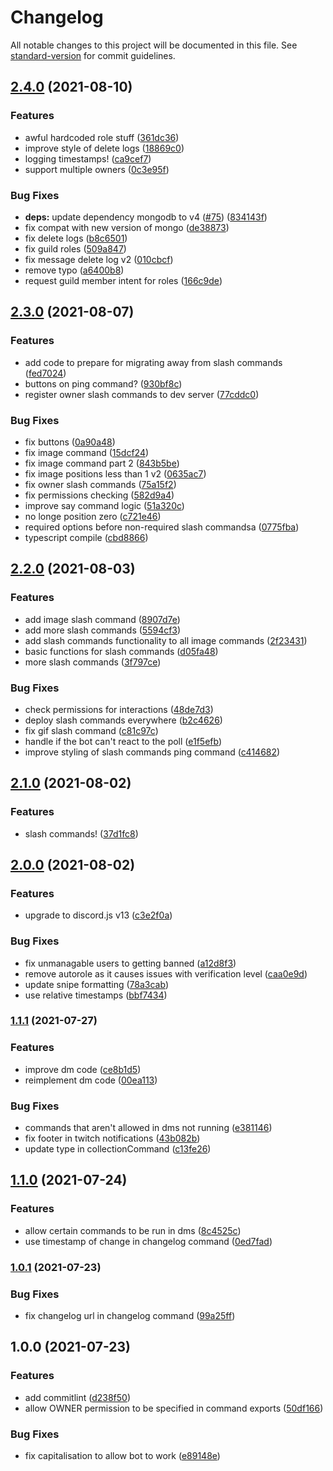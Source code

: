 # Changelog

All notable changes to this project will be documented in this file. See [standard-version](https://github.com/conventional-changelog/standard-version) for commit guidelines.

## [2.4.0](https://github.com/jamesatjaminit/Jam-Bot/compare/v2.3.0...v2.4.0) (2021-08-10)


### Features

* awful hardcoded role stuff ([361dc36](https://github.com/jamesatjaminit/Jam-Bot/commit/361dc369515a688b697276ddcfb7c70bd7cfd1c9))
* improve style of delete logs ([18869c0](https://github.com/jamesatjaminit/Jam-Bot/commit/18869c02988279bd08906b0c42df95a9404bd3cb))
* logging timestamps! ([ca9cef7](https://github.com/jamesatjaminit/Jam-Bot/commit/ca9cef72924b48021f3e080f9bd51522a86bebe8))
* support multiple owners ([0c3e95f](https://github.com/jamesatjaminit/Jam-Bot/commit/0c3e95f2e4c4af0328d39c649536a1255d2edeea))


### Bug Fixes

* **deps:** update dependency mongodb to v4 ([#75](https://github.com/jamesatjaminit/Jam-Bot/issues/75)) ([834143f](https://github.com/jamesatjaminit/Jam-Bot/commit/834143f14d288ecf915ee71d3f883ad72fe32541))
* fix compat with new version of mongo ([de38873](https://github.com/jamesatjaminit/Jam-Bot/commit/de3887341a693585938f68e57b48a9ec6f97259b))
* fix delete logs ([b8c6501](https://github.com/jamesatjaminit/Jam-Bot/commit/b8c65018e964b851a1cdcc77541fc5ecabcecb53))
* fix guild roles ([509a847](https://github.com/jamesatjaminit/Jam-Bot/commit/509a8471f1ce94166240e3fc0717e6cd800a0f41))
* fix message delete log v2 ([010cbcf](https://github.com/jamesatjaminit/Jam-Bot/commit/010cbcfec1ed36a054d57eda2ac06206503370b6))
* remove typo ([a6400b8](https://github.com/jamesatjaminit/Jam-Bot/commit/a6400b8fce727ae21ace2986ab0d1990349510b8))
* request guild member intent for roles ([166c9de](https://github.com/jamesatjaminit/Jam-Bot/commit/166c9de6967183d3b9287828fd3254f8c923bab3))

## [2.3.0](https://github.com/jamesatjaminit/Jam-Bot/compare/v2.2.0...v2.3.0) (2021-08-07)


### Features

* add code to prepare for migrating away from slash commands ([fed7024](https://github.com/jamesatjaminit/Jam-Bot/commit/fed7024ad613700bdd67a8e6f6f739ba1f84a46e))
* buttons on ping command? ([930bf8c](https://github.com/jamesatjaminit/Jam-Bot/commit/930bf8c7fb999c72c74ef96dcb07af6ab0f54b80))
* register owner slash commands to dev server ([77cddc0](https://github.com/jamesatjaminit/Jam-Bot/commit/77cddc042191f59bbc27c7a13eb57167fb4c387d))


### Bug Fixes

* fix buttons ([0a90a48](https://github.com/jamesatjaminit/Jam-Bot/commit/0a90a488e7d11bb862354b4aea1c6fd8fcc5f529))
* fix image command ([15dcf24](https://github.com/jamesatjaminit/Jam-Bot/commit/15dcf246080ed0325f1e6ff0fe4f1ddab33b04c4))
* fix image command part 2 ([843b5be](https://github.com/jamesatjaminit/Jam-Bot/commit/843b5be19d6d0776d4d68691a9b5610965d7a759))
* fix image positions less than 1 v2 ([0635ac7](https://github.com/jamesatjaminit/Jam-Bot/commit/0635ac78976893bea10165a0aa51c26655168a58))
* fix owner slash commands ([75a15f2](https://github.com/jamesatjaminit/Jam-Bot/commit/75a15f2afb6785f1e92fa2f6c36ea5613936984d))
* fix permissions checking ([582d9a4](https://github.com/jamesatjaminit/Jam-Bot/commit/582d9a4f0c353fec91047b6954c6e0c94fcc32fe))
* improve say command logic ([51a320c](https://github.com/jamesatjaminit/Jam-Bot/commit/51a320c5a241f2182a745d35aec0e42a095307de))
* no longe position zero ([c721e46](https://github.com/jamesatjaminit/Jam-Bot/commit/c721e460ce775abf8d4385266bdce085f146b539))
* required options before non-required slash commandsa ([0775fba](https://github.com/jamesatjaminit/Jam-Bot/commit/0775fba32bece182a16cc2cdf266c2466e771930))
* typescript compile ([cbd8866](https://github.com/jamesatjaminit/Jam-Bot/commit/cbd8866aef48f244dd49cdff440bca67ad037465))

## [2.2.0](https://github.com/jamesatjaminit/Jam-Bot/compare/v2.1.0...v2.2.0) (2021-08-03)


### Features

* add image slash command ([8907d7e](https://github.com/jamesatjaminit/Jam-Bot/commit/8907d7e4d7bc16ca6f1fb4fc061bc408766024bf))
* add more slash commands ([5594cf3](https://github.com/jamesatjaminit/Jam-Bot/commit/5594cf34b9e1ea18288371b2d2bb64f3185da4da))
* add slash commands functionality to all image commands ([2f23431](https://github.com/jamesatjaminit/Jam-Bot/commit/2f23431366ba6237fda617757f63c682fa6ca811))
* basic functions for slash commands ([d05fa48](https://github.com/jamesatjaminit/Jam-Bot/commit/d05fa48c7745211eb1d9a7f65575754a31726456))
* more slash commands ([3f797ce](https://github.com/jamesatjaminit/Jam-Bot/commit/3f797ceec952e22cc4ad8c0cf4a174cf173ae062))


### Bug Fixes

* check permissions for interactions ([48de7d3](https://github.com/jamesatjaminit/Jam-Bot/commit/48de7d36940cf56dca30124bcab2993de7896ad2))
* deploy slash commands everywhere ([b2c4626](https://github.com/jamesatjaminit/Jam-Bot/commit/b2c46263fe204b0adb36475cbf38d5fec1466d4f))
* fix gif slash command ([c81c97c](https://github.com/jamesatjaminit/Jam-Bot/commit/c81c97c0757a6d8ac0030052a1da9b983fc3d45c))
* handle if the bot can't react to the poll ([e1f5efb](https://github.com/jamesatjaminit/Jam-Bot/commit/e1f5efbcb946221dd5214bf9ba2b3d8a10c7ac3f))
* improve styling of slash commands ping command ([c414682](https://github.com/jamesatjaminit/Jam-Bot/commit/c414682b862b8eac00f20958cf7a4375e6081033))

## [2.1.0](https://github.com/jamesatjaminit/Jam-Bot/compare/v2.0.0...v2.1.0) (2021-08-02)


### Features

* slash commands! ([37d1fc8](https://github.com/jamesatjaminit/Jam-Bot/commit/37d1fc88321d95d9c11d75f6dcffacda422d9d31))

## [2.0.0](https://github.com/jamesatjaminit/Jam-Bot/compare/v1.1.1...v2.0.0) (2021-08-02)


### Features

* upgrade to discord.js v13 ([c3e2f0a](https://github.com/jamesatjaminit/Jam-Bot/commit/c3e2f0a55575a867334875a0f9bb8a2c58517a66))


### Bug Fixes

* fix unmanagable users to getting banned ([a12d8f3](https://github.com/jamesatjaminit/Jam-Bot/commit/a12d8f30e4cb40435abe833ba990b85757fbd1fd))
* remove autorole as it causes issues with verification level ([caa0e9d](https://github.com/jamesatjaminit/Jam-Bot/commit/caa0e9def8f1fc3cf590538e7cd03301486b8a22))
* update snipe formatting ([78a3cab](https://github.com/jamesatjaminit/Jam-Bot/commit/78a3cab5ad0b90961690b8904bd6815fc0fdf88d))
* use relative timestamps ([bbf7434](https://github.com/jamesatjaminit/Jam-Bot/commit/bbf743442e5a1d9112b9022cbc3c60a992a7ae71))

### [1.1.1](https://github.com/jamesatjaminit/Jam-Bot/compare/v1.1.0...v1.1.1) (2021-07-27)


### Features

* improve dm code ([ce8b1d5](https://github.com/jamesatjaminit/Jam-Bot/commit/ce8b1d584209820fbb95b02346f585cdf9e8306e))
* reimplement dm code ([00ea113](https://github.com/jamesatjaminit/Jam-Bot/commit/00ea113796e8a61ebe322ac782be0f030f75bd5a))


### Bug Fixes

* commands that aren't allowed in dms not running ([e381146](https://github.com/jamesatjaminit/Jam-Bot/commit/e3811465d923c6450842c5cc02293ed0c047bd35))
* fix footer in twitch notifications ([43b082b](https://github.com/jamesatjaminit/Jam-Bot/commit/43b082b733021a62ee25dc3ebb7b71cbc1046df3))
* update type in collectionCommand ([c13fe26](https://github.com/jamesatjaminit/Jam-Bot/commit/c13fe26353c4591ab938635e6307c92293afacb8))

## [1.1.0](https://github.com/jamesatjaminit/Jam-Bot/compare/v1.0.2...v1.1.0) (2021-07-24)


### Features

* allow certain commands to be run in dms ([8c4525c](https://github.com/jamesatjaminit/Jam-Bot/commit/8c4525c515b6046795cb8ee6b12b2beab03958e6))
* use timestamp of change in changelog command ([0ed7fad](https://github.com/jamesatjaminit/Jam-Bot/commit/0ed7fad21937209837888b257fc2a146500f4bd6))


### [1.0.1](https://github.com/jamesatjaminit/Jam-Bot/compare/v1.0.0...v1.0.1) (2021-07-23)


### Bug Fixes

* fix changelog url in changelog command ([99a25ff](https://github.com/jamesatjaminit/Jam-Bot/commit/99a25ff65d935459a734be3747c02eefbd28a5c4))

## 1.0.0 (2021-07-23)


### Features

* add commitlint ([d238f50](https://github.com/jamesatjaminit/Jam-Bot/commit/d238f506b0641b4efe32ff22b356cfba40bf1b2e))
* allow OWNER permission to be specified in command exports ([50df166](https://github.com/jamesatjaminit/Jam-Bot/commit/50df1660bfb6eb9dd30a62cde0843f94fb8869de))


### Bug Fixes

* fix capitalisation to allow bot to work ([e89148e](https://github.com/jamesatjaminit/Jam-Bot/commit/e89148eba213ec1751bd4abf8f931ce8bd1777ae))
